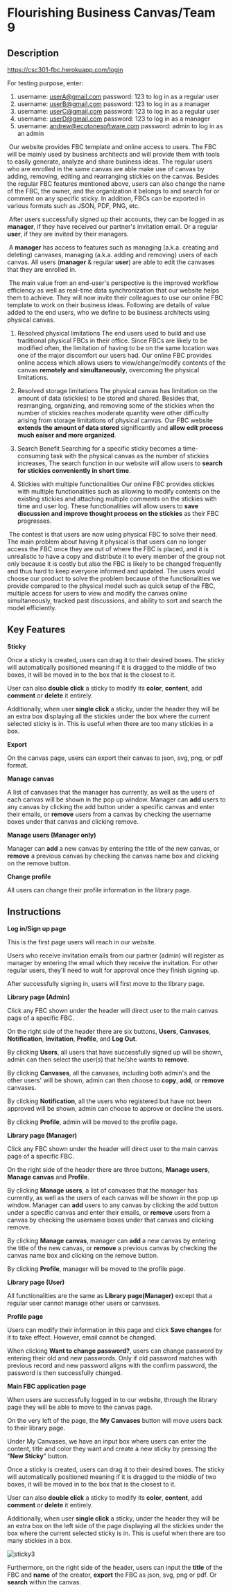 # Flourishing Business Canvas/Team 9

## Description 
https://csc301-fbc.herokuapp.com/login

For testing purpose, enter:

1. username: userA@gmail.com password: 123 to log in as a regular user
2. username: userB@gmail.com password: 123 to log in as a manager
3. username: userC@gmail.com password: 123 to log in as a regular user
4. username: userD@gmail.com password: 123 to log in as a manager
5.  username: andrew@ecotonesoftware.com password: admin to log in as an admin

​	Our website provides FBC template and online access to users. The FBC will be mainly used by business architects and will provide them with tools to easily generate, analyze and share business ideas. The regular users who are enrolled in the same canvas are able make use of canvas by adding, removing, editing and rearranging stickies on the canvas. Besides the regular FBC features mentioned above, users can also change the name of the FBC, the owner, and the organization it belongs to and search for or comment on any specific sticky. In addition, FBCs can be exported in various formats such as JSON, PDF, PNG, etc.

​	After users successfully signed up their accounts, they can be logged in as **manager**, if they have received our partner's invitation email. Or a regular **user**, if they are invited by their managers. 

​	A **manager** has access to features such as managing (a.k.a. creating and deleting) canvases, managing (a.k.a. adding and removing) users of each canvas. All users (**manager** & regular **user**) are able to edit the canvases that they are enrolled in.

​	The main value from an end-user's perspective is the improved workflow efficiency as well as real-time data synchronization that our website helps them to achieve. They will now invite their colleagues to use our online FBC template to work on their business ideas. Following are details of value added to the end users, who we define to be business architects using physical canvas.

1. Resolved physical limitations
    The end users used to build and use traditional physical FBCs in their office. Since FBCs are likely to be modified often, the limitation of having to be on the same location was one of the major discomfort our users had. Our online FBC provides online access which allows users to view/change/modify contents of the canvas **remotely and simultaneously**, overcoming the physical limitations.

2.  Resolved storage limitations
    The physical canvas has limitation on the amount of data (stickies) to be stored and shared. Besides that, rearranging, organizing, and removing some of the stickies when the number of stickies reaches moderate quantity were other difficulty arising from storage limitations of physical canvas. Our FBC website **extends the amount of data stored** significantly and **allow edit process much eaiser and more organized**.

3. Search Benefit
   Searching for a specific sticky becomes a time-consuming task with the physical canvas as the number of stickies increases, The search function in our website will allow users to **search for stickies conveniently in short time**.

4. Stickies with multiple functionalities
   Our online FBC provides stickies with multiple functionalities such as allowing to modify contents on the existing stickies and attaching multiple comments on the stickies with time and user log. These functionalities will allow users to **save discussion and improve thought process on the stickies** as their FBC progresses.

​	The contest is that users are now using physical FBC to solve their need. The main problem about having it physical is that users can no longer access the FBC once they are out of where the FBC is placed, and it is unrealistic to have a copy and distribute it to every member of the group not only because it is costly but also the FBC is likely to be changed frequently and thus hard to keep everyone informed and updated. The users would choose our product to solve the problem because of the functionalities we provide compared to the physical model such as quick setup of the FBC, multiple access for users to view and modify the canvas online simultaneously, tracked past discussions, and ability to sort and search the model efficiently. 

## Key Features
**Sticky**

Once a sticky is created, users can drag it to their desired boxes. The sticky will automatically positioned meaning if it is dragged to the middle of two boxes, it will be moved in to the box that is the closest to it.

User can also **double click** a sticky to modify its **color**, **content**, add **comment** or **delete** it entirely.

Additionally, when user **single click** a sticky, under the header they will be an extra box displaying all the stickies under the box where the current selected sticky is in. This is useful when there are too many stickies in a box.

**Export**

On the canvas page, users can export their canvas to json, svg, png, or pdf format.

**Manage canvas**

A list of canvases that the manager has currently, as well as the users of each canvas will be shown in the pop up window. Manager can **add** users to any canvas by clicking the add button under a specific canvas and enter their emails, or **remove** users from a canvas by checking the username boxes under that canvas and clicking remove.

**Manage users (Manager only)**

Manager can **add** a new canvas by entering the title of the new canvas, or **remove** a previous canvas by checking the canvas name box and clicking on the remove button.

**Change profile**

All users can change their profile information in the library page.

## Instructions
**Log in/Sign up page**

This is the first page users will reach in our website. 

Users who receive invitation emails from our partner (admin) will register as manager by entering the email which they receive the invitation. For other regular users, they'll need to wait for approval once they finish signing up. 

After successfully signing in, users will first move to the library page.

**Library page (Admin)**

Click any FBC shown under the header will direct user to the main canvas page of a specific FBC.

On the right side of the header there are six buttons, **Users**, **Canvases**, **Notification**, **Invitation**, **Profile**, and **Log Out**.

By clicking **Users**, all users that have successfully signed up will be shown, admin can then select the user(s) that he/she wants to **remove**.

By clicking **Canvases**, all the canvases, including both admin's and the other users' will be shown, admin can then choose to **copy**, **add**, or **remove** canvases.

By clicking **Notification**, all the users who registered but have not been approved will be shown, admin can choose to approve or decline the users.

By clicking **Profile**, admin will be moved to the profile page.

**Library page (Manager)**

Click any FBC shown under the header will direct user to the main canvas page of a specific FBC.

On the right side of the header there are three buttons, **Manage users**, **Manage canvas** and **Profile**.

By clicking **Manage users**, a list of canvases that the manager has currently, as well as the users of each canvas will be shown in the pop up window. Manager can **add** users to any canvas by clicking the add button under a specific canvas and enter their emails, or **remove** users from a canvas by checking the username boxes under that canvas and clicking remove.

By clicking **Manage canvas**, manager can **add** a new canvas by entering the title of the new canvas, or **remove** a previous canvas by checking the canvas name box and clicking on the remove button.

By clicking **Profile**, manager will be moved to the profile page.

**Library page (User)**

All functionalities are the same as **Library page(Manager)** except that a regular user cannot manage other users or canvases. 

**Profile page**

Users can modify their information in this page and click **Save changes** for it to take effect. However, email cannot be changed.

When clicking **Want to change password?**, users can change password by entering their old and new passwords. Only if old password matches with previous record and new password aligns with the confirm password, the password is then successfully changed. 

**Main FBC application page**

When users are successfully logged in to our website, through the library page they will be able to move to the canvas page.

On the very left of the page, the **My Canvases** button will move users back to their library page.

Under My Canvases, we have an input box where users can enter the content, title and color they want and create a new sticky by pressing the "**New Sticky**" button.

Once a sticky is created, users can drag it to their desired boxes. The sticky will automatically positioned meaning if it is dragged to the middle of two boxes, it will be moved in to the box that is the closest to it.

User can also **double click** a sticky to modify its **color**, **content**, add **comment** or **delete** it entirely.

Additionally, when user **single click** a sticky, under the header they will be an extra box on the left side of the page displaying all the stickies under the box where the current selected sticky is in. This is useful when there are too many stickies in a box.

![sticky3](deliverables/sticky3.png)



Furthermore, on the right side of the header, users can input the **title** of the FBC and **name** of the creator, **export** the FBC as json, svg, png or pdf. Or **search** within the canvas. 

